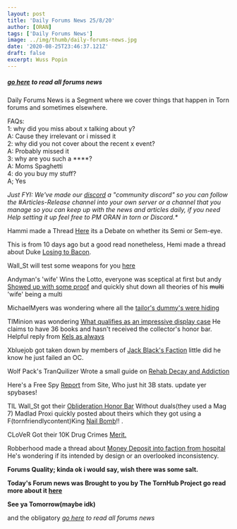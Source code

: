 ```yaml
---
layout: post
title: 'Daily Forums News 25/8/20'
author: [ORAN]
tags: ['Daily Forums News']
image: ../img/thumb/daily-forums-news.jpg
date: '2020-08-25T23:46:37.121Z'
draft: false
excerpt: Wuss Popin
---
```


##### _[go here](../../tags/daily-forums-news/) to read all forums news_

Daily Forums News is a Segment where we cover things that happen in Torn forums and sometimes elsewhere.

FAQs:  
1: why did you miss about x talking about y?  
A: Cause they irrelevant or i missed it  
2: why did you not cover about the recent x event?  
A: Probably missed it  
3: why are you such a ****?  
A: Moms Spaghetti  
4: do you buy my stuff?  
A; Yes  

_Just FYI: We've made our [discord](https://discord.gg/yvNCTXB) a "community discord" so you can follow the #Articles-Release channel into your own server or a channel that you manage so you can keep up with the news and articles daily, if you need Help setting it up feel free to PM ORAN in torn or Discord.*_

Hammi made a Thread [Here](https://www.torn.com/forums.php#/p=threads&f=2&t=16181709&b=0&a=0) its a Debate on whether its Semi or Sem-eye.  

This is from 10 days ago but a good read nonetheless, Hemi made a thread about Duke [Losing to Bacon](https://www.torn.com/forums.php#/p=threads&f=2&t=16179974&b=0&a=0).  

Wall_St will test some weapons for you [here](https://www.torn.com/forums.php?p=threads&f=2&t=16181742&b=0&a=0)   

Andyman's 'wife' Wins the Lotto, everyone was sceptical at first but andy [Showed up with some proof](https://www.torn.com/forums.php#/p=threads&f=2&t=16181631&b=0&a=0)  and quickly shut down all theories of his ~~multi~~ 'wife' being a multi   

MichaelMyers was wondering where all the [tailor's dummy's were hiding](https://www.torn.com/forums.php#/p=threads&f=3&t=16181729&b=0&a=0)   

TIMinion was wondering [What qualifies as an impressive display case](https://www.torn.com/forums.php#/p=threads&f=3&t=16181740&b=0&a=0) He claims to have 36 books and hasn't received the collector's honor bar. Helpful reply from [Kels as always](https://www.torn.com/forums.php#/p=threads&f=3&t=16181740&b=0&a=0&to=20704799)   

Xbluejob got taken down by members of [Jack Black's Faction](https://www.torn.com/forums.php#/p=threads&f=3&t=16181770&b=0&a=0) little did he know he just failed an OC.    

Wolf Pack's TranQuilizer Wrote a small guide on [Rehab Decay and Addiction](https://www.torn.com/forums.php#/p=threads&f=61&t=16181560&b=0&a=0)    

Here's a Free Spy [Report](https://www.torn.com/forums.php#/p=threads&f=16&t=16181772&b=0&a=0&start=0) from Site, Who just hit 3B stats. update yer spybases!     

TIL Wall_St got their [Oblideration Honor Bar](https://www.torn.com/forums.php#/p=threads&f=16&t=16181735&b=0&a=0) Without duals(they used a Mag 7) Madlad Proxi quickly posted about theirs which they got using a F(tornfriendlycontent)King [Nail Bomb](https://www.torn.com/forums.php#/p=threads&f=16&t=16181735&b=0&a=0&to=20704674)!! .   

CLoVeR Got their 10K Drug Crimes [Merit.](https://www.torn.com/forums.php#/p=threads&f=16&t=16181756&b=0&a=0)  

Robberhood made a thread about [Money Deposit into faction from hospital](https://www.torn.com/forums.php#/p=threads&f=3&t=16181664&b=0&a=0) He's wondering if its intended by design or an overlooked inconsistency.    

**Forums Quality; kinda ok i would say, wish there was some salt.**

**Today's Forum news was Brought to you by The TornHub Project go read more about it [here](https://torn.oran.pw/welcome-to-tornhub/)**

**See ya Tomorrow(maybe idk)**

and the obligatory _[go here](../../tags/daily-forums-news/) to read all forums news_
